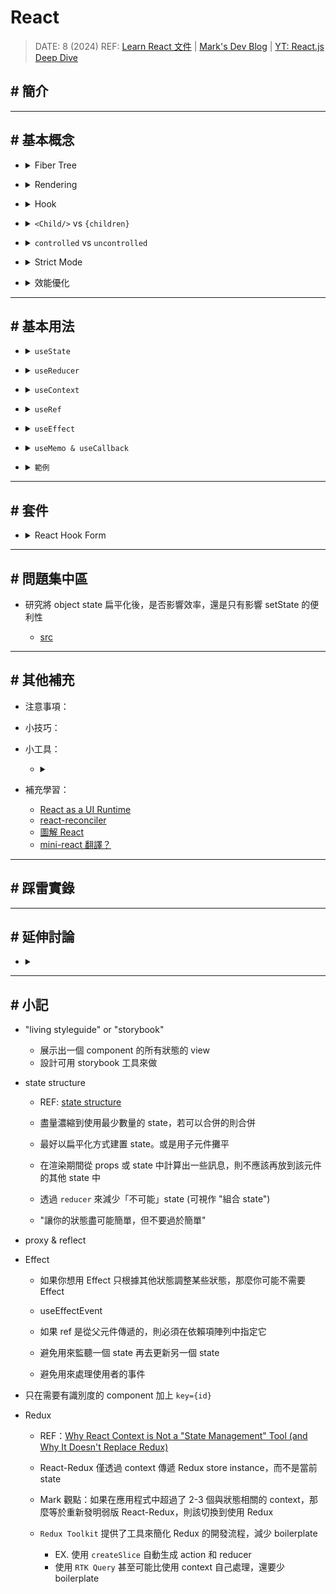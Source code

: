 ##### <!-- 收起 -->

<!----------- ref start ----------->

[The how and why on React’s usage of linked list in Fiber to walk the component’s tree]: https://angularindepth.com/posts/1007/the-how-and-why-on-reacts-usage-of-linked-list-in-fiber-to-walk-the-components-tree
[In-depth explanation of state and props update in React]: https://angularindepth.com/posts/1009/in-depth-explanation-of-state-and-props-update-in-react
[Inside Fiber: in-depth overview of the new reconciliation algorithm in React]: https://angularindepth.com/posts/1008/inside-fiber-in-depth-overview-of-the-new-reconciliation-algorithm-in-react
[YT: React.js Deep Dive]: https://youtu.be/7YhdqIR2Yzo?list=PLxRVWC-K96b0ktvhd16l3xA6gncuGP7gJ
[Why React Context is Not a "State Management" Tool (and Why It Doesn't Replace Redux)]: https://blog.isquaredsoftware.com/2021/01/context-redux-differences/
[react-reconciler]: https://www.npmjs.com/package/react-reconciler
[圖解 React]: https://7km.top/main/macro-structure/
[mini-react 翻譯？]: https://github.com/lizuncong/mini-react
[Introducing the React Profiler]: https://legacy.reactjs.org/blog/2018/09/10/introducing-the-react-profiler.html
[Profile a React App for Performance]: https://kentcdodds.com/blog/profile-a-react-app-for-performance
[React as a UI Runtime]: https://overreacted.io/react-as-a-ui-runtime/
[Getting Closure on React Hooks]: https://www.swyx.io/hooks
[互動式視覺化 React hooks 時間軸]: https://julesblom.com/writing/react-hook-component-timeline
[A (Mostly) Complete Guide to React Rendering Behavior]: https://blog.isquaredsoftware.com/2020/05/blogged-answers-a-mostly-complete-guide-to-react-rendering-behavior/
[Mark's Dev Blog]: https://blog.isquaredsoftware.com/series/blogged-answers/
[React 開發者一定要知道的底層機制 — React Fiber Reconciler]: https://medium.com/starbugs/react-開發者一定要知道的底層架構-react-fiber-c3ccd3b047a1
[state structure]: https://zh-hans.react.dev/learn/choosing-the-state-structure
[React 18 effect 函式執行兩次的原因及 useEffect 常見情境]: https://medium.com/@linyawun031/react-react-18-effect-函式執行兩次的原因及-useeffect-常見情境-2dc65c18b64b
[React 18 新功能之自動批次更新]: https://juejin.cn/post/7153814771937067044
[Learn React 文件]: https://react.dev/learn
[React Profiler]: https://max80713.medium.com/使用-react-profiler-來觀察-react-web-app-的渲染狀況並進行效能優化-bde15fe3d267
[why-did-you-render]: https://segmentfault.com/a/1190000023031115

<!----------- ref end ----------->

# React

> DATE: 8 (2024)
> REF: [Learn React 文件] | [Mark's Dev Blog] | [YT: React.js Deep Dive]

## # 簡介

---

## # 基本概念

<!-- Fiber Tree -->

- <details close>
  <summary>Fiber Tree</summary>

  <!-- REF -->

  - <details close>
    <summary>REF</summary>

    - [React 開發者一定要知道的底層機制 — React Fiber Reconciler]
    - [Inside Fiber: in-depth overview of the new reconciliation algorithm in React]
    - [The how and why on React’s usage of linked list in Fiber to walk the component’s tree]
    - [Fiber Object](../src/code/fiber.types.ts.md)

    </details>

  <!-- 名詞解釋 -->

  - <details close>
    <summary>名詞解釋</summary>

    </details>

  <!-- 行為特性 -->

  - <details close>
    <summary>行為特性</summary>

    - `Fiber`：An unit of work for React to process
    - 改為 `Fiber`，使 render work 可切分成 `chunks`，因此可加入 `Scheduler` 按照優先程度調配 work 順序，因此也可重做 work，也可丟棄不需要的 work
    - 改變：Stack (recursion) -> `Linked List (workLoop)`。因此可隨時中斷再繼續，也可調整插入優先 work
    - Diff 改用 `heuristic algorithm`，使得 O(n³) -> `O(n)`

    </details>

  <!-- 結構分析 -->

  - <details close>
    <summary>結構分析</summary>

    - 轉換過程：`JSX` -> `React Elements` (tree) -> `Fiber Nodes` (tree)

    - Linked List 指向：`child` 指向第一個子節點，`sibling` 指向下一個兄弟節點，`return` 指向要返回的父節點

    - DFS：`child` -> `self` -> `sibling` (最後可以直接 return 回父節點)

    </details>

  <!-- 其他補充 -->

  - <details close>
    <summary>其他補充</summary>

    - 與以前的 VDOM Tree 結構不一樣，因為現在使用 Fiber object 而稱為 Fiber Tree
      (但其實就是 VDOM 的部分，但有在討論用哪個名詞較為恰當，目前查到的用詞幾乎都是稱呼 VDOM，筆記中我也直接稱為 `VDOM`)

    </details>

  <!-- 圖片說明 -->

  - <details close>
    <summary>圖片說明</summary>

    ![](../src/image/Fiber_Tree.gif)

    </details>

  </details>

<!-- Rendering -->

- <details close>
  <summary>Rendering</summary>

  <!-- REF -->

  - <details close>
    <summary>REF</summary>

    - [A (Mostly) Complete Guide to React Rendering Behavior]
    - [互動式視覺化 React hooks 時間軸]
    - [In-depth explanation of state and props update in React]

    </details>

  - 一般提到的 Render 是指 Reconciler 的 `render phase`

  <!-- 名詞解釋 -->

  - <details close>
    <summary>名詞解釋</summary>

    <!-- Render -->

    - <details close>
      <summary>Render</summary>

      - 定義：在 React 中指的是製作 VDOM
      - 細節：

        - 也就是會執行一遍 Functional Component 內部的 render logic
        - 沒使用 Hook 優化的計算都會再計算一次
        - 如果 child 的 component type & key 相同，則會直接將計算結果更新在舊有的 Fiber object

      - 解釋：

        - 為了避免與 VDOM Render 搞混，React 官方將 `browser rendering` 稱為 `painting`
        - 而在更新 real DOM 之後，瀏覽器就會重新繪製螢幕，這個過程原本應該稱為 `browser rendering`

      </details>

    <!-- Reconciliation -->

    - <details close>
      <summary>Reconciliation</summary>

      - 定義：re-render 後，VDOM 會先與 last VDOM 做比對，再將差異更新到 real DOM 的過程

      </details>

    </details>

  <!-- 渲染流程 -->

  - <details close>
    <summary>頁面渲染流程</summary>

    - 流程：`Scheduler` -> `Reconciler` -> `Renderer`

    <!-- Scheduler -->

    - <details close>
      <summary>Scheduler</summary>

      - 按照優先程度調配 Reconciler 執行 work 的順序

      </details>

    <!-- Reconciler -->

    - <details close>
      <summary>Reconciler</summary>

      - `render phase`

        - (1)製作 VDOM (2)比較新舊 VDOM 差異
        - 非同步
        - 主要目的：生成 `Fiber Tree` & `Effect List`
        - `Fiber Tree` 生成：JSX -> React Elements (tree) -> Fiber Nodes (tree)

        <!-- re-render 細節 -->

        - <details close>
          <summary>re-render 細節</summary>

          - `workInProgress tree` 生成：每個 node 各自帶有 `side effects` 的 Fiber Tree
          - `Effect List` 生成：workInProgress tree 與 current tree 比較差異，得出需要執行的 side effects 列表 (因而不用再遍歷 Tree)
          - `current tree` 更新：最後將 workInProgress tree 更新到 current tree

          </details>

      - `commit phase`

        - 套用到 real DOM
        - 同步
        - 執行 side effect：`DOM 操作`、`部分 lifecycle method`
        - 更新 DOM 需要一氣呵成不中斷，才不會造成視覺上的不連貫

      </details>

    <!-- Renderer -->

    - <details close>
      <summary>Renderer</summary>

      - 負責將變化的元件渲染到各種介面的畫面上

      </details>

    </details>

  <!-- 行為特性 -->

  - <details close>
    <summary>行為特性</summary>

    - `setState`、`dispatch` 後，會先檢查是否為新的 state

    - 確認為新的 state 後，會觸發 queue a re-render，先將狀態更新放進一個 queue

    <!-- 單一事件下會一起只做一次更新 (Automatic Batching：v18 前後為兩種版本) -->

    - <details close>
      <summary>單一事件下會一起只做一次更新 (Automatic Batching：以 v18 前後區分為兩種 作用範圍)</summary>

      - REF: [React 18 新功能之自動批次更新]

      - 作用範圍

        - before：every single `React event`
        - after：every single event loop tick (包含 `setTimeout`、`await` 等等)

      <!-- EX. -->

      - <details close>
        <summary>EX.</summary>

        - before：3 次 render (0 & 1 / 2 / 3)
        - after：2 次 render (0 & 1 / 2 & 3)

        ```js
        const [counter, setCounter] = useState(0)

        const onClick = async () => {
          setCounter(0)
          setCounter(1)

          const data = await fetchSomeData()

          setCounter(2)
          setCounter(3)
        }
        ```

        </details>

      </details>

    - parent 的狀態更新後，整個 parent 底下的 VDOM 都會 re-render
    - re-render 不代表 re-create Fiber object (可能會將計算結果更新 old Fiber object)
    - 如果 child 使用 React.memo()，則會先進行 props 的比較，再決定是否 re-render

    </details>

  <!-- 避免作法 -->

  - <details close>
    <summary>避免作法</summary>

    <!-- 避免在 Component 內部創建其他 Component type -->

    - <details close>
      <summary>避免在 Component 內部創建其他 Component type</summary>

      ```js
      // X 錯誤
      function ParentComponent() {
        function ChildComponent() {}

        return <ChildComponent />
      }

      // O 正確
      function ChildComponent() {}
      function ParentComponent() {
        return <ChildComponent />
      }
      ```

      </details>

    <!-- 避免在 render logic 中 setState -->

    - <details close>
      <summary>避免在 render logic 中 setState</summary>

      ```js
      // X 錯誤
      function Parent() {
        const [state, setState] = useState()
        setState()

        return <Child />
      }

      // O 正確
      function Parent() {
        const [state, setState] = useState()
        const handleClick = () => {
          setState()
        }

        return <Child onClick={handleClick} />
      }
      ```

      </details>

    </details>

  <!-- 其他補充 -->

  - <details close>
    <summary>其他補充</summary>

    - VDOM re-render 在一般情況下都算可接受範圍，而且 React 就是靠著 VDOM re-render 來快速判斷要更改哪些 real DOM 的部分
    - 主要影響效能的在於更改 real DOM
    - 可注意 `<Child />` 與 `{children}` 在 render 上的差異，一些情況可利用 `{children}` 方式避免不必要的 re-render

    </details>

  <!-- 簡易結論 -->

  - <details close>
    <summary>簡易結論</summary>

    - 一般使用情況，re-render 幾乎不影響效能
    - 但應避免濫用導致的不必要的 re-render (EX. useEffect 的濫用)
    - 只在真實感受到效能不好的地方，再針對使用 memo 等做優化

    </details>

  </details>

<!-- Hook -->

- <details close>
  <summary>Hook</summary>

  - REF: [Getting Closure on React Hooks]
  - 底層

    - 實際上，React 將一個 component 所有的 Hook 存為 fiber object 中的一個 linked list
    - 再將整個表層複製到 component 中

  - Hook 是特殊的函數，只在 React 渲染時有效

  </details>

<!-- `<Child />` vs `{children}` -->

- <details close>
  <summary><code>&lt;Child/&gt;</code> vs <code>{children}</code></summary>

  - `<Child />` 是在 parent 上渲染 Child。`{children}` 則是將渲染好的 children 傳入
  - 因此使用 `{children}` 可以用來分離 state 與 UI，避免 parent 的 state 改變觸發 children 進行不必要的 re-render
  - 當 `{children}` 本身內部進行 re-render 時，因為可以重用 Fiber object，所以也不會造成 parent 不必要的 re-render

  ```js
  // EX. Click 之後，"<Child />" 會 re-render，但 "children" 不會 re-render

  function Parent({ children }) {
    const [state, setState] = useState(0)
    const handleClick = () => setState(state + 1)

    return (
      <>
        <button onClick={handleClick}>Click</button>
        <Child />
        {children}
      </>
    )
  }
  ```

  </details>

<!-- controlled vs uncontrolled component -->

- <details close>
  <summary><code>controlled</code> vs <code>uncontrolled</code></summary>

  - controlled component：狀態由 parent (prop) 控制
  - uncontrolled component：狀態由 self (state 或 DOM) 控制

  </details>

<!-- Strict Mode -->

- <details close>
  <summary>Strict Mode</summary>

  - REF: [React 18 effect 函式執行兩次的原因及 useEffect 常見情境]

  - React 18 嚴格模式下，會在 `開發模式` 中故意調用兩次 setState、mount 等等，用來檢測是否有不期望的副作用

  - EX. 可看到出現兩次 log

    ```js
    setNumber((n) => {
      console.log(n)
      return n + 1
    })
    ```

  </details>

<!-- 效能優化 -->

- <details close>
  <summary>效能優化</summary>

  - 工具：React DevTools Profiler

    - [Introducing the React Profiler]
    - [Profile a React App for Performance]

  - 參考方向

    - 60 FPS 符合一般人眼需求，此時一幀約為 16 ms，因此若一次 re-render 超過 `16 ms`，則會有體感上的不順暢

  - 其他補充

    - `transform` 可避免 reflow，會直接 repaint，只用 GPU 計算，讓畫面看起來有改變

    <!-- React 針對每一幀的優化的一種做法 -->

    - <details close>
      <summary>React 針對每一幀的優化的一種做法</summary>
      - 一幀：Events -> JS -> rAF -> Layout -> Paint -> rIC
      - 並非每一幀都會執行 rIC，只有在做完前面流程後，還有剩餘的時間才會執行
      - 如果執行了 rIC，需等該 rIC 的 callback 執行結束後才進入下一幀
      - React 將一些高優先級如 animation 放到 rAF，而一些低優先級如 network I/O 放到 rIC

      </details>

  - 注意事項

    - React 在`開發模式`中，運行速度慢很多
    - 絕對渲染時間：不要使用`開發模式`來測量，僅使用`生產模式`做測量

  </details>

---

## # 基本用法

<!-- useState -->

- <details close>
  <summary><code>useState</code></summary>

  <!-- 使用時機 -->

  - <details close>
    <summary>使用時機</summary>

    </details>

  <!-- 行為特性 -->

  - <details close>
    <summary>行為特性</summary>

    </details>

  <!-- 推薦作法 -->

  - <details close>
    <summary>推薦作法</summary>

    </details>

  <!-- 避免作法 -->

  - <details close>
    <summary>避免作法</summary>

    </details>

  <!-- 其他補充 -->

  - <details close>
    <summary>其他補充</summary>

    </details>

  </details>

<!-- useReducer -->

- <details close>
  <summary><code>useReducer</code></summary>

  <!-- 使用時機 -->

  - <details close>
    <summary>使用時機</summary>

    - 有太過複雜的 setState 邏輯時，將狀態的邏輯統一寫在 reducer 內，達到`關注點分離`
    - 一整套的 setState 組合 (EX. 一個 action 要對兩個 state 做更新的組合)

    </details>

  <!-- 行為特性 -->

  - <details close>
    <summary>行為特性</summary>

    - `dispatch` 一個 `action` 到 `reducer` 中，依照其中的邏輯進行更新 `state`
    - 透過發送要做的動作，有別於 `useState` 是直接告知要改為哪個 state
    - dispatch (function) / action (object) / reducer (function)

    </details>

  <!-- 推薦作法 -->

  - <details close>
    <summary>推薦作法</summary>

    - 建議使用 `switch / case` 寫法，且都用 `{ }` 包住
    - 維持 pure 寫法
    - 一個有意義的 action，會是組合所有相關 state 的更新，在同一次 dispatch 中進行 (而不是每個 state 分開做 dispatch)

    </details>

  <!-- 避免作法 -->

  - <details close>
    <summary>避免作法</summary>

    - 避免將其他`業務邏輯`也移動到 reducer，而是只放`狀態更新`的邏輯

    </details>

  <!-- 其他補充 -->

  - <details close>
    <summary>其他補充</summary>

    - 命名由來參考 `reduce()`。都是接受 當前狀態 和 action，然後返回 下個狀態
    - 因為獨立在 component 外，所以可以單獨做狀態更新邏輯的`測試`
    - 常與 `context` 搭配使用

    </details>

  </details>

<!-- useContext -->

- <details close>
  <summary><code>useContext</code></summary>

  <!-- 使用時機 -->

  - <details close>
    <summary>使用時機</summary>

    - 多個 component 中需共用 state
    - 多層巢狀 component 的組合

    </details>

  <!-- 行為特性 -->

  - <details close>
    <summary>行為特性</summary>

    - 讓 props 直達目的 component，而不需透過中間層傳遞
    - 更直接知道 props 來源，而不需再一層層追朔
    - 當 state 更新時，取用 state (也就是使用 useContext) 的 child 都會排進 re-render

    <!-- 在同一次 state 更新中，同一個 component 只會進行一次 re-render -->

    - <details close>
      <summary>在同一次 state 更新中，同一個 component 只會進行一次 re-render</summary>

      - EX. 巢狀中可能 (1) parent re-render 觸發 child re-render (2) child 本身也使用 useContext 也觸發 re-render
      - 但因為 parent 觸發的會先進行，此時 child re-render 後將 child 自身的 render queue 也清空了，因此就不會再 re-render 一次

      </details>

    </details>

  <!-- 推薦作法 -->

  - <details close>
    <summary>推薦作法</summary>

    - 用來管理複雜的狀態時，搭配 reducer 使用，會建議將 state & dispatch 分別建立兩個 context
    - 若傳遞的 value 是 object，則需使用 `usememo` 優化
    - 可適時將 (1) provider 包覆下 (2) 使用 `useContext` 下 的第一層 child 進行 `React.memo()` 優化
      (讓只有真的使用 `useContext` 的那些 component 進行 re-render)
      (但依然是只在效能耗費很大情況下使用)

    </details>

  <!-- 避免作法 -->

  - <details close>
    <summary>避免作法</summary>

    - 避免過度使用。在使用之前，先試試 (1)傳遞 props (2)將 JSX 當作 children 傳遞。兩者皆無法滿足才使用 context

    </details>

  <!-- 其他補充 -->

  - <details close>
    <summary>其他補充</summary>

    - 注意 context 並非 狀態管理工具
    - 可搭配客製化 Hook 使用
    - 一般在 Theme、Auth、Route 會使用

    </details>

  <!-- 經驗分享 -->

  - <details close>
    <summary>經驗分享</summary>

    - 使用 context 做全域時，即便在一個有 2000 個 component 的專案中，也不會感受到 re-render 的卡頓

    </details>

  </details>

<!-- useRef -->

- <details close>
  <summary><code>useRef</code></summary>

  <!-- 使用時機 -->

  - <details close>
    <summary>使用時機</summary>

    </details>

  <!-- 行為特性 -->

  - <details close>
    <summary>行為特性</summary>

    </details>

  <!-- 推薦作法 -->

  - <details close>
    <summary>推薦作法</summary>

    </details>

  <!-- 避免作法 -->

  - <details close>
    <summary>避免作法</summary>

    </details>

  <!-- 其他補充 -->

  - <details close>
    <summary>其他補充</summary>

    </details>

  </details>

<!-- useEffect -->

- <details close>
  <summary><code>useEffect</code></summary>

  <!-- 使用時機 -->

  - <details close>
    <summary>使用時機</summary>

    </details>

  <!-- 行為特性 -->

  - <details close>
    <summary>行為特性</summary>

    </details>

  <!-- 推薦作法 -->

  - <details close>
    <summary>推薦作法</summary>

    </details>

  <!-- 避免作法 -->

  - <details close>
    <summary>避免作法</summary>

    </details>

  <!-- 其他補充 -->

  - <details close>
    <summary>其他補充</summary>

    - `useLayoutEffect` 是 `useEffect` 的一個變種，可以在 `repaint` 之前觸發，可讓使用者不會看到畫面的變化，而是直接看到最後結果

    </details>

  </details>

<!-- useMemo & useCallback -->

- <details close>
  <summary><code>useMemo & useCallback</code></summary>

  <!-- 使用時機 -->

  - <details close>
    <summary>使用時機</summary>

    - 效能優化
    - 理論上，位於越父層的，越需要使用？

    </details>

  <!-- 行為特性 -->

  - <details close>
    <summary>行為特性</summary>

    </details>

  <!-- 推薦作法 -->

  - <details close>
    <summary>推薦作法</summary>

    </details>

  <!-- 避免作法 -->

  - <details close>
    <summary>避免作法</summary>

    - 避免過早使用 useCallback 和 useMemo 等，而是等到出現效能問題的位置，才進行使用

    </details>

  <!-- 其他補充 -->

  - <details close>
    <summary>其他補充</summary>

    - 分析工具：[why-did-you-render] | [React Profiler]

    </details>

  </details>

<!-- 範例 -->

- <details close>
  <summary><code>範例</code></summary>

  <!-- 使用時機 -->

  - <details close>
    <summary>使用時機</summary>

    </details>

  <!-- 行為特性 -->

  - <details close>
    <summary>行為特性</summary>

    </details>

  <!-- 推薦作法 -->

  - <details close>
    <summary>推薦作法</summary>

    </details>

  <!-- 避免作法 -->

  - <details close>
    <summary>避免作法</summary>

    </details>

  <!-- 其他補充 -->

  - <details close>
    <summary>其他補充</summary>

    </details>

  </details>

---

## # 套件

<!-- React Hook Form -->

- <details close>
  <summary>React Hook Form</summary>

  - 行為特性：

    - 將渲染的控制狀態交還給瀏覽器原生，submit 時才更新 react 狀態
    - 因為一般來說，react 不需要知道這些狀態改變，只需要 submit 時再知道結果

  - 差異比較：

    - Formik 則是直接與 react state 做綁定同步

  - 發展簡史：

    - Formik 在更早期開發出來，後來 React Hook Form 才出現，使用量在 2022 出現交叉點
    - 目前 React Hook Form 作法更多人推薦

  </details>

---

## # 問題集中區

- 研究將 object state 扁平化後，是否影響效率，還是只有影響 setState 的便利性

  - [src](../src/code/state_struct.js)

---

## # 其他補充

<!-- 注意事項 -->

- 注意事項：

<!-- 小技巧 -->

- 小技巧：

<!-- 小工具 -->

- 小工具：

  - <details close>
    <summary></summary>

    </details>

<!-- 補充學習 -->

- 補充學習：

  - [React as a UI Runtime]
  - [react-reconciler]
  - [圖解 React]
  - [mini-react 翻譯？]

---

## # 踩雷實錄

---

## # 延伸討論

- <details close>
  <summary></summary>

  </details>

---

## # 小記

- "living styleguide" or "storybook"

  - 展示出一個 component 的所有狀態的 view
  - 設計可用 storybook 工具來做

- state structure

  - REF: [state structure]

  - 盡量濃縮到使用最少數量的 state，若可以合併的則合併
  - 最好以扁平化方式建置 state。或是用子元件攤平
  - 在渲染期間從 props 或 state 中計算出一些訊息，則不應該再放到該元件的其他 state 中
  - 透過 `reducer` 來減少「不可能」state (可視作 "組合 state")
  - "讓你的狀態盡可能簡單，但不要過於簡單"

- proxy & reflect

- Effect

  - 如果你想用 Effect 只根據其他狀態調整某些狀態，那麼你可能不需要 Effect

  - useEffectEvent

  - 如果 ref 是從父元件傳遞的，則必須在依賴項陣列中指定它

  - 避免用來監聽一個 state 再去更新另一個 state

  - 避免用來處理使用者的事件

- 只在需要有識別度的 component 加上 `key={id}`

- Redux

  - REF：[Why React Context is Not a "State Management" Tool (and Why It Doesn't Replace Redux)]

  - React-Redux 僅透過 context 傳遞 Redux store instance，而不是當前 state
  - Mark 觀點：如果在應用程式中超過了 2-3 個與狀態相關的 context，那麼等於重新發明弱版 React-Redux，則該切換到使用 Redux

  - `Redux Toolkit` 提供了工具來簡化 Redux 的開發流程，減少 boilerplate
    - EX. 使用 `createSlice` 自動生成 action 和 reducer
    - 使用 `RTK Query` 甚至可能比使用 context 自己處理，還要少 boilerplate
